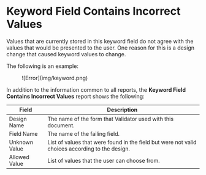 # Keyword Field Contains Incorrect Values

Values that are currently stored in this keyword field do not agree with the values that would be presented to the user. One reason for this is a design change that caused keyword values to change.
 
The following is an example: 
<figure markdown="1">
  ![Error](img/keyword.png)
</figure>

In addition to the information common to all reports, the **Keyword Field Contains Incorrect Values** report shows the following:

| Field | Description |
| --- | --- |
| Design Name | The name of the form that Validator used with this document. |
| Field Name | The name of the failing field. |
| Unknown Value | List of values that were found in the field but were not valid choices according to the design. |
| Allowed Value | List of values that the user can choose from. |
